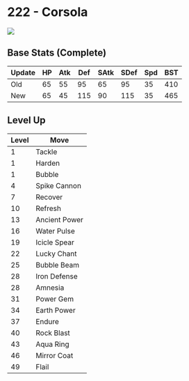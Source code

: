 # 222 - Corsola
![][222]

## Base Stats (Complete)

Update | HP | Atk | Def | SAtk | SDef | Spd | BST
---    | ---| --- | --- | ---  | ---  | --- | ---
Old    | 65 |  55 |  95 |  65  |  95  |  35  |  410
New    | 65 |  45 |  115 |  90  |  115  |  35  |  465

## Level Up

Level | Move
---   | ---
  1   | Tackle
  1   | Harden
  1   | Bubble
  4   | Spike Cannon
  7   | Recover
 10   | Refresh
 13   | Ancient Power
 16   | Water Pulse
 19   | Icicle Spear
 22   | Lucky Chant
 25   | Bubble Beam
 28   | Iron Defense
 28   | Amnesia
 31   | Power Gem
 34   | Earth Power
 37   | Endure
 40   | Rock Blast
 43   | Aqua Ring
 46   | Mirror Coat
 49   | Flail

[222]: ../img/pokemon/222.png
